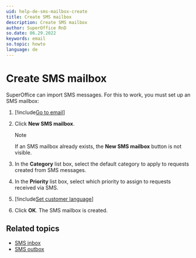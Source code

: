 ```yaml
---
uid: help-de-sms-mailbox-create
title: Create SMS mailbox
description: Create SMS mailbox
author: SuperOffice RnD
so.date: 06.29.2022
keywords: email
so.topic: howto
language: de
---
```


# Create SMS mailbox

SuperOffice can import SMS messages. For this to work, you must set up an SMS mailbox:

1. [!include[Go to email](includes/goto-email.md)]

1. Click **New SMS mailbox**.

    > [!NOTE]
    > If an SMS mailbox already exists, the **New SMS mailbox** button is not visible.

1. In the **Category** list box, select the default category to apply to requests created from SMS messages.

1. In the **Priority** list box, select which priority to assign to requests received via SMS.

1. [!include[Set customer language](includes/step-set-language.md)]

1. Click **OK**. The SMS mailbox is created.

## Related topics

* [SMS inbox][2]
* [SMS outbox][3]

<!-- Referenced links -->
[2]: screen/sms-inbox.md
[3]: screen/sms-outbox.md

